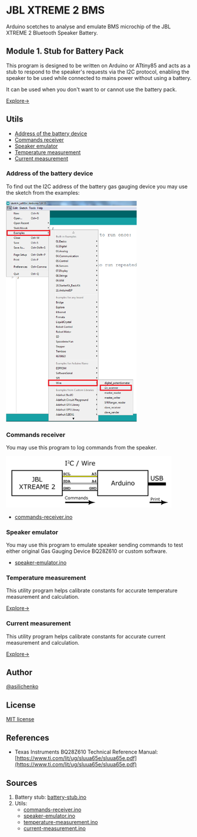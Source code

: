 # JBL XTREME 2 BMS
Arduino scetches to analyse and emulate BMS microchip of the JBL XTREME 2 Bluetooth Speaker Battery.

## Module 1. Stub for Battery Pack

This program is designed to be written on Arduino or ATtiny85 and acts as a stub to respond to the speaker's requests via the I2C protocol, enabling the speaker to be used while connected to mains power without using a battery.

It can be used when you don't want to or cannot use the battery pack.

[Explore->](battery-stub)

## Utils

- [Address of the battery device](#address-of-the-battery-device)
- [Commands receiver](#commands-receiver)
- [Speaker emulator](#speaker-emulator)
- [Temperature measurement](#temperature-measurement)
- [Current measurement](#current-measurement)

### Address of the battery device

To find out the I2C address of the battery gas gauging device you may use the sketch from the examples:

<img height="600" src="utils/i2c_scanner.png"/>

### Commands receiver

You may use this program to log commands from the speaker.

<img width="450" src="utils/commands-receiver/commands-receiver.png"/>

- [commands-receiver.ino](utils/commands-receiver/commands-receiver.ino)

### Speaker emulator

You may use this program to emulate speaker sending commands to test either original Gas Gauging Device BQ28Z610 or custom software.

- [speaker-emulator.ino](utils/speaker-emulator/speaker-emulator.ino)

### Temperature measurement

This utility program helps calibrate constants for accurate temperature measurement and calculation.

[Explore->](utils/temperature-measurement)

### Current measurement

This utility program helps calibrate constants for accurate current measurement and calculation.

[Explore->](utils/current-measurement)

## Author
[@asilichenko](https://github.com/asilichenko)

## License
[MIT license](LICENSE)

## References
- Texas Instruments BQ28Z610 Technical Reference Manual: [https://www.ti.com/lit/ug/sluua65e/sluua65e.pdf](https://www.ti.com/lit/ug/sluua65e/sluua65e.pdf)

## Sources
1. Battery stub: [battery-stub.ino](battery-stub/battery-stub.ino)
2. Utils:
   - [commands-receiver.ino](utils/commands-receiver/commands-receiver.ino)
   - [speaker-emulator.ino](utils/speaker-emulator/speaker-emulator.ino)
   - [temperature-measurement.ino](utils/temperature-measurement/temperature-measurement.ino)
   - [current-measurement.ino](utils/current-measurement/current-measurement.ino)
